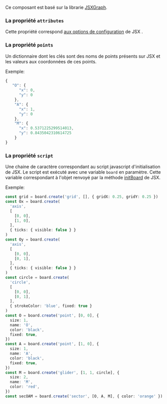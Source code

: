 Ce composant est basé sur la librarie [JSXGraph](https://jsxgraph.uni-bayreuth.de/wp/index.html).

### La propriété `attributes`

Cette propriété correspond [aux options de configuration](https://jsxgraph.org/docs/symbols/JXG.JSXGraph.html#.initBoard) de JSX .

### La propriété `points`

Un dictionnaire dont les clés sont des noms de points
présents sur JSX et les valeurs aux coordonnées de ces points.

Exemple:

```typescript
{
   "O": {
      "x": 0,
      "y": 0
    },
    "A": {
      "x": 1,
      "y": 0
    },
    "M": {
      "x": 0.5371225299514013,
      "y": 0.8435042310614725
    }
}
```

### La propriété `script`

Une chaine de caractère correspondant au script javascript d'initialisation de JSX.
Le script est exécuté avec une variable `board` en paramètre. Cette variable correspondant à l'objet renvoyé par la
méthode [initBoard](https://jsxgraph.org/docs/symbols/JXG.JSXGraph.html#.initBoard) de JSX.

Exemple:

```typescript
const grid = board.create('grid', [], { gridX: 0.25, gridY: 0.25 })
const Ox = board.create(
  'axis',
  [
    [0, 0],
    [1, 0],
  ],
  { ticks: { visible: false } }
)
const Oy = board.create(
  'axis',
  [
    [0, 0],
    [0, 1],
  ],
  { ticks: { visible: false } }
)
const circle = board.create(
  'circle',
  [
    [0, 0],
    [0, 1],
  ],
  { strokeColor: 'blue', fixed: true }
)
const O = board.create('point', [0, 0], {
  size: 1,
  name: 'O',
  color: 'black',
  fixed: true,
})
const A = board.create('point', [1, 0], {
  size: 1,
  name: 'A',
  color: 'black',
  fixed: true,
})
const M = board.create('glider', [1, 1, circle], {
  size: 2,
  name: 'M',
  color: 'red',
})
const secOAM = board.create('sector', [O, A, M], { color: 'orange' })
```
